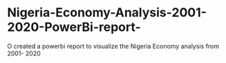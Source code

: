 # Nigeria-Economy-Analysis-2001-2020-PowerBi-report-
O created a powerbi report to visualize the Nigeria Economy analysis from 2001- 2020
